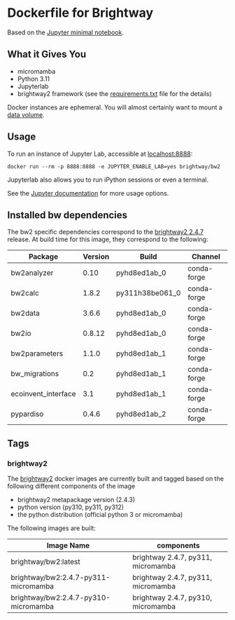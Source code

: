 # Dockerfile for Brightway

Based on the [Jupyter minimal notebook](https://github.com/jupyter/docker-stacks/tree/master/minimal-notebook).

## What it Gives You

* micromamba
* Python 3.11
* Jupyterlab
* brightway2 framework (see the [requirements.txt](requirements.txt) file for the details)

Docker instances are ephemeral. You will almost certainly want to mount a [data volume](https://docs.docker.com/storage/volumes/).

## Usage

To run an instance of Jupyter Lab, accessible at [localhost:8888](http://localhost:8888/):

    docker run --rm -p 8888:8888 -e JUPYTER_ENABLE_LAB=yes brightway/bw2

Jupyterlab also allows you to run iPython sessions or even a terminal.

See the [Jupyter documentation](https://github.com/jupyter/docker-stacks) for more usage options.


## Installed bw dependencies

The bw2 specific dependencies correspond to the [brightway2 2.4.7](https://github.com/brightway-lca/brightway2) release. 
At build time for this image, they correspond to the following:


| Package             | Version  | Build             | Channel      |
|--------------------|----------|-------------------|--------------|
| bw2analyzer         | 0.10     | pyhd8ed1ab_0      | conda-forge  |
| bw2calc             | 1.8.2    | py311h38be061_0   | conda-forge  |
| bw2data             | 3.6.6    | pyhd8ed1ab_0      | conda-forge  |
| bw2io               | 0.8.12   | pyhd8ed1ab_0      | conda-forge  |
| bw2parameters       | 1.1.0    | pyhd8ed1ab_1      | conda-forge  |
| bw_migrations       | 0.2      | pyhd8ed1ab_1      | conda-forge  |
| ecoinvent_interface | 3.1      | pyhd8ed1ab_1      | conda-forge  |
| pypardiso           | 0.4.6    | pyhd8ed1ab_2      | conda-forge  |


## Tags

### brightway2

The [brightway2](https://github.com/brightway-lca/brightway2) docker images are currently built and
tagged based on the following different components of the image

+ brightway2 metapackage version (2.4.3)
+ python version (py310, py311, py312)
+ the python distribution (official python 3 or micromamba)



The following images are built:

| Image Name | components |
| ---------- | ---------- |
| brightway/bw2:latest | brightway 2.4.7, py311, micromamba|
| brightway/bw2:2.4.7-py311-micromamba | brightway 2.4.7, py311, micromamba|
| brightway/bw2:2.4.7-py310-micromamba | brightway 2.4.7, py310, micromamba|

